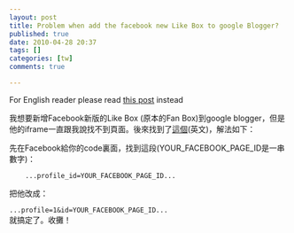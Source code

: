 ```yaml
---
layout: post
title: Problem when add the facebook new Like Box to google Blogger?
published: true
date: 2010-04-28 20:37
tags: []
categories: [tw]
comments: true

---
```



For English reader please read [this post][1] instead  
  
  
我想要新增Facebook新版的Like Box (原本的Fan Box)到google blogger，但是他的iframe一直跟我說找不到頁面。後來找到了[這個][1](英文)，解法如下：  
  
先在Facebook給你的code裏面，找到這段(YOUR_FACEBOOK_PAGE_ID是一串數字)：  
  

		...profile_id=YOUR_FACEBOOK_PAGE_ID...  
		  
把他改成：  
  
``...profile=1&id=YOUR_FACEBOOK_PAGE_ID...``  
就搞定了。收攤！

[1]: http://www.arlooblog.com/2010/04/facebook-like-box-html-gadget-for.html
